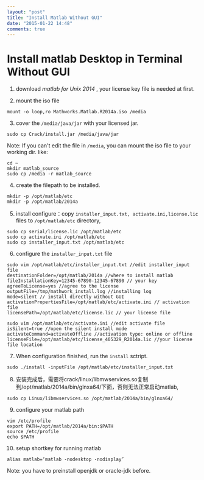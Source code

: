 ```yaml
---
layout: "post"
title: "Install Matlab Without GUI"
date: "2015-01-22 14:48"
comments: true
---
```

# Install matlab Desktop in Terminal Without GUI

1. download *matlab for Unix 2014* , your license key file is needed at first.

2. mount the iso file

`mount -o loop,ro Mathworks.Matlab.R2014a.iso /media`

3. cover the `/media/java/jar` with your licensed jar.

`sudo cp Crack/install.jar /media/java/jar`

Note: If you can't edit the file in `/media`, you can mount the iso file to your working dir. like:

```
cd ~
mkdir matlab_source
sudo cp /media -r matlab_source
```

4. create the filepath to be installed.
```
mkdir -p /opt/matlab/etc
mkdir -p /opt/matlab/2014a
```
5. install configure：copy `installer_input.txt, activate.ini,license.lic` files to `/opt/matlab/etc` directory,
```
sudo cp serial/license.lic /opt/matlab/etc
sudo cp activate.ini /opt/matlab/etc
sudo cp installer_input.txt /opt/matlab/etc
```
6. configure the `installer_input.txt` file
```
sudo vim /opt/matlab/etc/installer_input.txt //edit installer_input file
destinationFolder=/opt/matlab/2014a //where to install matlab
fileInstallationKey=12345-67890-12345-67890 // your key
agreeToLicense=yes //agree to the license
outputFile=/tmp/mathwork_install.log //installing log
mode=silent // install directly without GUI
activationPropertiesFile=/opt/matlab/etc/activate.ini // activation file
licensePath=/opt/matlab/etc/license.lic // your license file
```
```
sudo vim /opt/matlab/etc/activate.ini //edit activate file
isSilent=true //open the silent install mode
activateCommand=activateOffline //activation type: online or offline
licenseFile=/opt/matlab/etc/license_405329_R2014a.lic //your license file location
```
7. When configuration finished, run the `install` sctript.

`sudo ./install -inputFile /opt/matlab/etc/installer_input.txt`

8. 安装完成后，需要将crack/linux/libmwservices.so复制到/opt/matlab/2014a/bin/glnxa64/下面，否则无法正常启动matlab,

`sudo cp Linux/libmwservices.so /opt/matlab/2014a/bin/glnxa64/`

9.  configure your matlab path
```
vim /etc/profile
export PATH=/opt/matlab/2014a/bin:$PATH
source /etc/profile
echo $PATH
```
10. setup shortkey for running matlab

`alias matlab=‘matlab -nodesktop -nodisplay’`

Note: you have to preinstall openjdk or oracle-jdk before.
